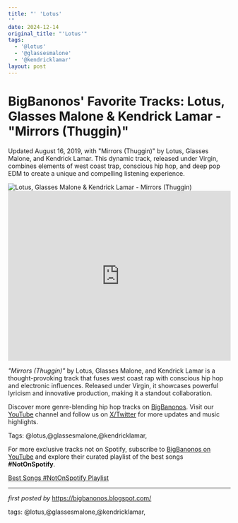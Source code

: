 ```yaml
---
title: "' 'Lotus'
'"
date: 2024-12-14
original_title: "'Lotus'"
tags:
  - '@lotus'
  - '@glassesmalone'
  - '@kendricklamar'
layout: post
---
```

<!-- Post Title -->
<h1 >BigBanonos' Favorite Tracks: Lotus, Glasses Malone & Kendrick Lamar - "Mirrors (Thuggin)"</h1> <!-- Introductory Text -->
<p >Updated August 16, 2019, with "Mirrors (Thuggin)" by Lotus, Glasses Malone, and Kendrick Lamar. This dynamic track, released under Virgin, combines elements of west coast trap, conscious hip hop, and deep pop EDM to create a unique and compelling listening experience.</p> <!-- Featured Image -->
<div > <img src="https://i.ytimg.com/vi/2V617t_WG3w/hq720.jpg?sqp=-oaymwEhCK4FEIIDSFryq4qpAxMIARUAAAAAGAElAADIQj0AgKJD&rs=AOn4CLCHeuKJndumofYdiCM8G-lZSF3JYQ" alt="Lotus, Glasses Malone & Kendrick Lamar - Mirrors (Thuggin)" />
</div> <!-- YouTube Video Embed -->
<div > <iframe width="100%" height="385" src="https://www.youtube.com/embed/2V617t_WG3w" title="Lotus & Glasses Malone feat. Kendrick Lamar â€œMirrors (Thuggin)â€" frameborder="0" allow="accelerometer; autoplay; clipboard-write; encrypted-media; gyroscope; picture-in-picture; web-share" referrerpolicy="strict-origin-when-cross-origin" allowfullscreen></iframe>
</div> <!-- Song Information -->
<div > <p><em>"Mirrors (Thuggin)"</em> by Lotus, Glasses Malone, and Kendrick Lamar is a thought-provoking track that fuses west coast rap with conscious hip hop and electronic influences. Released under Virgin, it showcases powerful lyricism and innovative production, making it a standout collaboration.</p>
</div> <!-- Footer Links -->
<div > <p>Discover more genre-blending hip hop tracks on <a href="https://bigbanonos.blogspot.com/" target="_blank">BigBanonos</a>. Visit our <a href="https://www.youtube.com/@BigBanonos" target="_blank">YouTube</a> channel and follow us on <a href="https://x.com/bigbanonos" target="_blank">X/Twitter</a> for more updates and music highlights.</p>
</div> <!-- Tags -->
<p >Tags: @lotus,@glassesmalone,@kendricklamar,</p>


<!--Subscribe and Playlist Links-->
<div>
    <p>For more exclusive tracks not on Spotify, subscribe to <a href="https://www.youtube.com/@BigBanonos" target="_blank">BigBanonos on YouTube</a> and explore their curated playlist of the best songs <strong>#NotOnSpotify</strong>.</p>
    <p><a href="https://www.youtube.com/playlist?list=PLtuNtuTatqI0kFahUCbtbfenC_ET5O_tr" target="_blank">Best Songs #NotOnSpotify Playlist<br /></a></p></div>

<hr />

<p><em>first posted by</em> <a href="https://bigbanonos.blogspot.com/" rel="noopener" target="_new">https://bigbanonos.blogspot.com/</a></p>

<p>tags: @lotus,@glassesmalone,@kendricklamar,</p>
